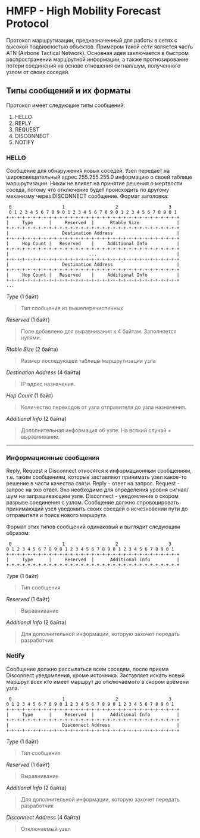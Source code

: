 # HMFP - High Mobility Forecast Protocol
Протокол маршрутизации, предназначенный для работы в сетях с высокой подвижностью объектов. Примером такой сети является часть ATN (Airbone Tactical Network).
Основная идея заключается в быстром распространении маршрутной информации, а также прогнозирование потери соединения на основе отношения сигнал/шум, полученного узлом от своих соседей.

## Типы сообщений и их форматы
Протокол имеет следующие типы сообщений:

1. HELLO
2. REPLY
3. REQUEST
4. DISCONNECT
5. NOTIFY

### HELLO
Сообщение для обнаружения новых соседей. Узел передает на широковещательный адрес 255.255.255.0 информацию о своей таблице маршрутизации.
Никак не влияет на принятие решения о мертвости соседа, потому что отключение будет происходить по другому механизму через DISCONNECT сообщение.
Формат заголовка:

     0                   1                   2                   3
     0 1 2 3 4 5 6 7 8 9 0 1 2 3 4 5 6 7 8 9 0 1 2 3 4 5 6 7 8 9 0 1
    +-+-+-+-+-+-+-+-+-+-+-+-+-+-+-+-+-+-+-+-+-+-+-+-+-+-+-+-+-+-+-+-+
    |     Type      |     Reserved  |      Rtable Size              |
    +-+-+-+-+-+-+-+-+-+-+-+-+-+-+-+-+-+-+-+-+-+-+-+-+-+-+-+-+-+-+-+-+
    |                    Destination Address                        |
    +-+-+-+-+-+-+-+-+-+-+-+-+-+-+-+-+-+-+-+-+-+-+-+-+-+-+-+-+-+-+-+-+
    |     Hop Count |   Reserved    |     Additional Info           |
    +-+-+-+-+-+-+-+-+-+-+-+-+-+-+-+-+-+-+-+-+-+-+-+-+-+-+-+-+-+-+-+-+
    |                              ...                              |
    +-+-+-+-+-+-+-+-+-+-+-+-+-+-+-+-+-+-+-+-+-+-+-+-+-+-+-+-+-+-+-+-+
    |                    Destination Address                        |
    +-+-+-+-+-+-+-+-+-+-+-+-+-+-+-+-+-+-+-+-+-+-+-+-+-+-+-+-+-+-+-+-+
    |     Hop Count |   Reserved    |     Additional Info           |
    +-+-+-+-+-+-+-+-+-+-+-+-+-+-+-+-+-+-+-+-+-+-+-+-+-+-+-+-+-+-+-+-+
    ...
    
*Type* (1 байт)  
>Тип сообщения из вышеперечисленных
  
*Reserved* (1 байт)  
>Поле добавлено для выравнивания к 4 байтам. Заполняется нулями.
  
*Rtable Size* (2 байта)  
>Размер последующей таблицы маршрутизации узла
  
*Destination Address* (4 байта)  
>IP адрес назначения.
  
*Hop Count* (1 байт)  
>Количество переходов от узла отправителя до узла назначения.
  
*Additional Info* (2 байта)  
>Дополнительная информация об узле. На всякий случай + выравнивание.  

***

### Информационные сообщения
Reply, Request и Disconnect относятся к информационным сообщениям, т.е. таким сообщениям, которые заставляют принимать узел какое-то решение в части качества связи.
Reply - ответ на запрос.
Request - запрос на эхо ответ. Эхо необходимо для определения уровня сигнал/шум на запрашивающем узле.
Disconnect - уведомление о скором разрыве соединения с узлом. Сообщение должно спровоцировать принимающий узел уведомить своих соседей о исчезновении пути до отправителя и поиск нового маршрута.

Формат этих типов сообщений одинаковый и выглядит следующим образом:

     0                   1                   2                   3
    0 1 2 3 4 5 6 7 8 9 0 1 2 3 4 5 6 7 8 9 0 1 2 3 4 5 6 7 8 9 0 1
    +-+-+-+-+-+-+-+-+-+-+-+-+-+-+-+-+-+-+-+-+-+-+-+-+-+-+-+-+-+-+-+-+
    |     Type      |     Reserved  |      Additional Info          |
    +-+-+-+-+-+-+-+-+-+-+-+-+-+-+-+-+-+-+-+-+-+-+-+-+-+-+-+-+-+-+-+-+
  
*Type* (1 байт)
> Тип сообщения

*Reserved* (1 байт)
> Выравнивание

*Additional Info* (2 байта)
> Для дополнительной информации, которую захочет передать разработчик
  
  
### Notify
Сообщение должно рассылаться всем соседям, после приема Disconnect уведомления, кроме источника. Заставляет искать новый маршрут всех кто имеет маршрут до отключаемого в скором времени узла.

     0                   1                   2                   3
    0 1 2 3 4 5 6 7 8 9 0 1 2 3 4 5 6 7 8 9 0 1 2 3 4 5 6 7 8 9 0 1
    +-+-+-+-+-+-+-+-+-+-+-+-+-+-+-+-+-+-+-+-+-+-+-+-+-+-+-+-+-+-+-+-+
    |     Type      |     Reserved  |      Additional Info          |
    +-+-+-+-+-+-+-+-+-+-+-+-+-+-+-+-+-+-+-+-+-+-+-+-+-+-+-+-+-+-+-+-+
    |                    Disconnect Address                         |
    +-+-+-+-+-+-+-+-+-+-+-+-+-+-+-+-+-+-+-+-+-+-+-+-+-+-+-+-+-+-+-+-+    

*Type* (1 байт)
> Тип сообщения

*Reserved* (1 байт)
> Выравнивание

*Additional Info* (2 байта)
> Для дополнительной информации, которую захочет передать разработчик

*Disconnect Address* (4 байта)
> Отключаемый узел
